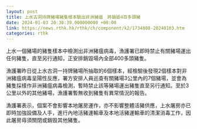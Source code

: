 ```yaml
---
layout: post
title: 上水古洞持牌豬場豬隻樣本驗出非洲豬瘟　將銷毀4百多頭豬　
date: 2024-01-03 20:38:39.000000000 +08:00
link: https://news.rthk.hk/rthk/ch/component/k2/1734808-20240103.htm
categories: rthk
---
```


上水一個豬場的豬隻樣本中檢測出非洲豬瘟病毒，漁護署已即時禁止有關豬場運出任何豬隻，直至另行通知，正安排銷毀場內全部400多頭豬隻。

漁護署昨日從上水古洞一持牌豬場所抽取的6個樣本，經檢驗後發現2個樣本對非洲豬瘟病毒呈陽性反應，署方安排人員巡查有關豬場3公里內的7個豬場，並會為豬隻採樣作非洲豬瘟病毒檢測，暫時禁止該等豬場運出豬隻直至另行通知。至於3公里以外的其他豬場，漁護署暫無收到豬隻有異常情況的報告。

漁護署表示，個案不會影響本地屠房運作，亦不影響整體活豬供應，上水屠房亦已即時加強設備及人手，進行內地活豬運輸車及本地活豬運輸車的清潔消毒工作，因此屠房毋須關閉或銷毁其他豬隻。
